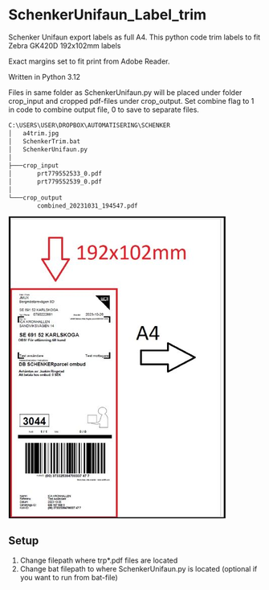 # SchenkerUnifaun_Label_trim
Schenker Unifaun export labels as full A4. This python code trim labels to fit Zebra GK420D 192x102mm labels

Exact margins set to fit print from Adobe Reader.

Written in Python 3.12

Files in same folder as SchenkerUnifaun.py will be placed under folder crop_input and cropped pdf-files under crop_output. Set combine flag to 1 in code to combine output file, 0 to save to separate files.
```
C:\USERS\USER\DROPBOX\AUTOMATISERING\SCHENKER
│   a4trim.jpg
│   SchenkerTrim.bat
│   SchenkerUnifaun.py
│
├───crop_input
│       prt779552533_0.pdf
│       prt779552539_0.pdf
│
└───crop_output
        combined_20231031_194547.pdf
```
![alt text](a4trim.jpg)
## Setup
1. Change filepath where trp*.pdf files are located
2. Change bat filepath to where SchenkerUnifaun.py is located (optional if you want to run from bat-file)
